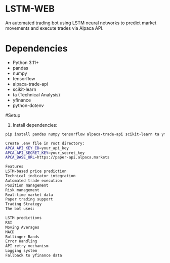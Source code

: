 # LSTM-WEB
An automated trading bot using LSTM neural networks to predict market movements and execute trades via Alpaca API.

# Dependencies
- Python 3.11+
- pandas
- numpy
- tensorflow
- alpaca-trade-api
- scikit-learn
- ta (Technical Analysis)
- yfinance
- python-dotenv

#Setup

1. Install dependencies:
```bash
pip install pandas numpy tensorflow alpaca-trade-api scikit-learn ta yfinance python-dotenv

Create .env file in root directory:
APCA_API_KEY_ID=your_api_key
APCA_API_SECRET_KEY=your_secret_key
APCA_BASE_URL=https://paper-api.alpaca.markets

Features
LSTM-based price prediction
Technical indicator integration
Automated trade execution
Position management
Risk management
Real-time market data
Paper trading support
Trading Strategy
The bot uses:

LSTM predictions
RSI
Moving Averages
MACD
Bollinger Bands
Error Handling
API retry mechanism
Logging system
Fallback to yfinance data
